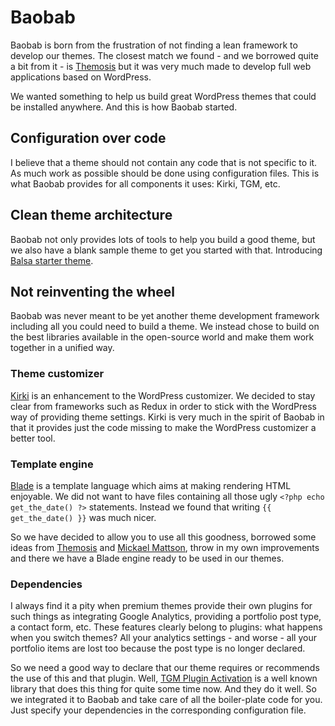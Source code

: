 # Baobab

Baobab is born from the frustration of not finding a lean framework to develop our themes. The closest match we 
found - and we borrowed quite a bit from it - is [Themosis](https://github.com/themosis/framework) but it was very much 
made to develop full web applications based on WordPress.

We wanted something to help us build great WordPress themes that could be installed anywhere. And this is how Baobab 
started.

## Configuration over code

I believe that a theme should not contain any code that is not specific to it. As much work as possible should be done 
using configuration files. This is what Baobab provides for all components it uses: Kirki, TGM, etc.

## Clean theme architecture

Baobab not only provides lots of tools to help you build a good theme, but we also have a blank sample theme to get you 
started with that. Introducing [Balsa starter theme](https://github.com/marvinlabs/balsa).

## Not reinventing the wheel

Baobab was never meant to be yet another theme development framework including all you could need to build a theme. We
instead chose to build on the best libraries available in the open-source world and make them work together in a unified
way.

### Theme customizer
 
[Kirki](http://kirki.org) is an enhancement to the WordPress customizer. We decided to stay clear from
frameworks such as Redux in order to stick with the WordPress way of providing theme settings. Kirki is very much in 
the spirit of Baobab in that it provides just the code missing to make the WordPress customizer a better tool.

### Template engine

[Blade](http://laravel.com/docs/4.2/templates) is a template language which aims at making rendering HTML enjoyable. We
did not want to have files containing all those ugly `<?php echo get_the_date() ?>` statements. Instead we found that 
writing `{{ get_the_date() }}` was much nicer.

So we have decided to allow you to use all this goodness, borrowed some ideas from [Themosis](http://framework.themosis.com/docs/views/) 
and [Mickael Mattson](https://github.com/MikaelMattsson/blade), throw in my own improvements and there we have a Blade
engine ready to be used in our themes.

### Dependencies

I always find it a pity when premium themes provide their own plugins for such things as integrating Google Analytics,
providing a portfolio post type, a contact form, etc. These features clearly belong to plugins: what happens when you 
switch themes? All your analytics settings - and worse - all your portfolio items are lost too because the post type 
is no longer declared.
 
So we need a good way to declare that our theme requires or recommends the use of this and that plugin. Well, 
[TGM Plugin Activation]() is a well known library that does this thing for quite some time now. And they do it well. So
we integrated it to Baobab and take care of all the boiler-plate code for you. Just specify your dependencies in the 
corresponding configuration file.





